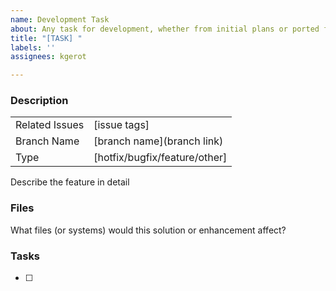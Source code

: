```yaml
---
name: Development Task
about: Any task for development, whether from initial plans or ported from a request/bug
title: "[TASK] "
labels: ''
assignees: kgerot

---
```


### Description

 |                       |                                                |
| :--------------  | :------------------------------- |
| Related Issues | [issue tags]                            |
| Branch Name  | [branch name](branch link)   |
| Type                | [hotfix/bugfix/feature/other] |

Describe the feature in detail

### Files 

What files (or systems) would this solution or enhancement affect?

### Tasks

- [ ]
